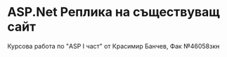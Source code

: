 # ASP.Net Реплика на съществуващ сайт
Курсова работа по "ASP I част" от Красимир Банчев, Фак №46058зкн

